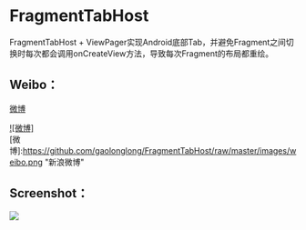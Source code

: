 # FragmentTabHost
FragmentTabHost + ViewPager实现Android底部Tab，并避免Fragment之间切换时每次都会调用onCreateView方法，导致每次Fragment的布局都重绘。


Weibo：
------------
[微博](http://weibo.com/hlgao1935)

[![微博]](http://weibo.com/hlgao1935)  
[微博]:https://github.com/gaolonglong/FragmentTabHost/raw/master/images/weibo.png "新浪微博" 

Screenshot：
------------
![](https://github.com/gaolonglong/FragmentTabHost/raw/master/images/6666.gif)
